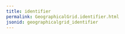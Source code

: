 ```yaml
---
title: identifier
permalink: GeographicalGrid.identifier.html
jsonid: geographicalgrid_identifier
---
```

